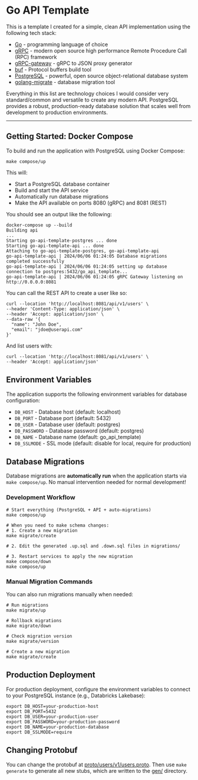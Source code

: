 # Go API Template

This is a template I created for a simple, clean API implementation using the following tech stack:  

- [Go](https://go.dev/) - programming language of choice
- [gRPC](https://grpc.io) - modern open source high performance Remote Procedure Call (RPC) framework
- [gRPC-gateway](https://github.com/grpc-ecosystem/grpc-gateway) - gRPC to JSON proxy generator
- [buf](https://buf.build/docs/introduction) - Protocol buffers build tool
- [PostgreSQL](https://www.postgresql.org/) - powerful, open source object-relational database system
- [golang-migrate](https://github.com/golang-migrate/migrate) - database migration tool

Everything in this list are technology choices I would consider very standard/common and versatile to create any modern API. PostgreSQL provides a robust, production-ready database solution that scales well from development to production environments.

---

## Getting Started: Docker Compose

To build and run the application with PostgreSQL using Docker Compose:

```shell
make compose/up
```

This will:
- Start a PostgreSQL database container
- Build and start the API service
- Automatically run database migrations
- Make the API available on ports 8080 (gRPC) and 8081 (REST)

You should see an output like the following:  

```
docker-compose up --build
Building api
...
Starting go-api-template-postgres ... done
Starting go-api-template-api ... done
Attaching to go-api-template-postgres, go-api-template-api
go-api-template-api | 2024/06/06 01:24:05 Database migrations completed successfully
go-api-template-api | 2024/06/06 01:24:05 setting up database connection to postgres:5432/go_api_template...
go-api-template-api | 2024/06/06 01:24:05 gRPC Gateway listening on http://0.0.0.0:8081
```

You can call the REST API to create a user like so:  

```shell
curl --location 'http://localhost:8081/api/v1/users' \
--header 'Content-Type: application/json' \
--header 'Accept: application/json' \
--data-raw '{
  "name": "John Doe",
  "email": "jdoe@userapi.com"
}'
```

And list users with:  

```shell
curl --location 'http://localhost:8081/api/v1/users' \
--header 'Accept: application/json'
```

## Environment Variables

The application supports the following environment variables for database configuration:

- `DB_HOST` - Database host (default: localhost)
- `DB_PORT` - Database port (default: 5432)
- `DB_USER` - Database user (default: postgres)
- `DB_PASSWORD` - Database password (default: postgres)
- `DB_NAME` - Database name (default: go_api_template)
- `DB_SSLMODE` - SSL mode (default: disable for local, require for production)

## Database Migrations

Database migrations are **automatically run** when the application starts via `make compose/up`. No manual intervention needed for normal development!

### Development Workflow

```shell
# Start everything (PostgreSQL + API + auto-migrations)
make compose/up

# When you need to make schema changes:
# 1. Create a new migration
make migrate/create

# 2. Edit the generated .up.sql and .down.sql files in migrations/

# 3. Restart services to apply the new migration
make compose/down
make compose/up
```

### Manual Migration Commands

You can also run migrations manually when needed:

```shell
# Run migrations
make migrate/up

# Rollback migrations
make migrate/down

# Check migration version
make migrate/version

# Create a new migration
make migrate/create
```

## Production Deployment

For production deployment, configure the environment variables to connect to your PostgreSQL instance (e.g., Databricks Lakebase):

```shell
export DB_HOST=your-production-host
export DB_PORT=5432
export DB_USER=your-production-user
export DB_PASSWORD=your-production-password
export DB_NAME=your-production-database
export DB_SSLMODE=require
```

## Changing Protobuf

You can change the protobuf at [proto/users/v1/users.proto](./proto/users/v1/users.proto). Then use `make generate` to generate all new stubs, which are written to the [gen/](./gen/) directory.
